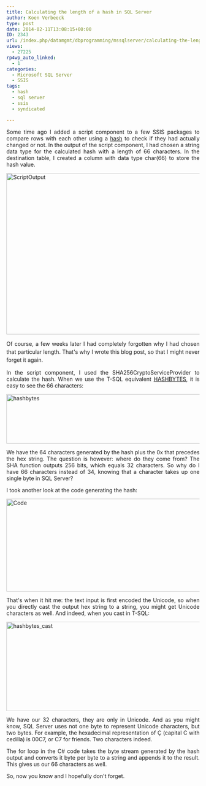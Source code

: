 ```yaml
---
title: Calculating the length of a hash in SQL Server
author: Koen Verbeeck
type: post
date: 2014-02-11T13:08:15+00:00
ID: 2343
url: /index.php/datamgmt/dbprogramming/mssqlserver/calculating-the-length-of-a-hash-in-sql-server/
views:
  - 27225
rp4wp_auto_linked:
  - 1
categories:
  - Microsoft SQL Server
  - SSIS
tags:
  - hash
  - sql server
  - ssis
  - syndicated

---
```

<p style="text-align: justify">
  Some time ago I added a script component to a few SSIS packages to compare rows with each other using a <a href="http://en.wikipedia.org/wiki/Hash_function">hash</a> to check if they had actually changed or not. In the output of the script component, I had chosen a string data type for the calculated hash with a length of 66 characters. In the destination table, I created a column with data type char(66) to store the hash value.
</p>

<p style="text-align: justify">
  <a href="/wp-content/uploads/2014/02/ScriptOutput.png"><img class="size-full wp-image-2345 alignnone" alt="ScriptOutput" src="/wp-content/uploads/2014/02/ScriptOutput.png" width="734" height="421" srcset="/wp-content/uploads/2014/02/ScriptOutput.png 734w, /wp-content/uploads/2014/02/ScriptOutput-300x172.png 300w" sizes="(max-width: 734px) 100vw, 734px" /></a>
</p>

<p style="text-align: justify">
  <span style="line-height: 1.5em">Of course, a few weeks later I had completely forgotten why I had chosen that particular length. That's why I wrote this blog post, so that I might never forget it again.</span>
</p>

<p style="text-align: justify">
  In the script component, I used the SHA256CryptoServiceProvider to calculate the hash. When we use the T-SQL equivalent <a href="http://technet.microsoft.com/en-us/library/ms174415.aspx">HASHBYTES</a>, it is easy to see the 66 characters:
</p>

<p style="text-align: justify">
  <a href="/wp-content/uploads/2014/02/hashbytes.png"><img class="alignnone size-full wp-image-2347" alt="hashbytes" src="/wp-content/uploads/2014/02/hashbytes.png" width="603" height="129" srcset="/wp-content/uploads/2014/02/hashbytes.png 603w, /wp-content/uploads/2014/02/hashbytes-300x64.png 300w" sizes="(max-width: 603px) 100vw, 603px" /></a>
</p>

<p style="text-align: justify">
  We have the 64 characters generated by the hash plus the 0x that precedes the hex string. The question is however: where do they come from? The SHA function outputs 256 bits, which equals 32 characters. So why do I have 66 characters instead of 34, knowing that a character takes up one single byte in SQL Server?
</p>

<p style="text-align: justify">
  I took another look at the code generating the hash:
</p>

<p style="text-align: justify">
  <a href="/wp-content/uploads/2014/02/Code.png"><img class="alignnone size-full wp-image-2346" alt="Code" src="/wp-content/uploads/2014/02/Code.png" width="857" height="242" srcset="/wp-content/uploads/2014/02/Code.png 857w, /wp-content/uploads/2014/02/Code-300x84.png 300w" sizes="(max-width: 857px) 100vw, 857px" /></a>
</p>

<p style="text-align: justify">
  That's when it hit me: the text input is first encoded the Unicode, so when you directly cast the output hex string to a string, you might get Unicode characters as well. And indeed, when you cast in T-SQL:
</p>

<p style="text-align: justify">
  <a href="/wp-content/uploads/2014/02/hashbytes_cast.png"><img class="alignnone size-full wp-image-2348" alt="hashbytes_cast" src="/wp-content/uploads/2014/02/hashbytes_cast.png" width="584" height="233" srcset="/wp-content/uploads/2014/02/hashbytes_cast.png 584w, /wp-content/uploads/2014/02/hashbytes_cast-300x119.png 300w" sizes="(max-width: 584px) 100vw, 584px" /></a>
</p>

<p style="text-align: justify">
  We have our 32 characters, they are only in Unicode. And as you might know, SQL Server uses not one byte to represent Unicode characters, but two bytes. For example, the hexadecimal representation of Ç (capital C with cedilla) is 00C7, or C7 for friends. Two characters indeed.
</p>

<p style="text-align: justify">
  The for loop in the C# code takes the byte stream generated by the hash output and converts it byte per byte to a string and appends it to the result. This gives us our 66 characters as well.
</p>

<p style="text-align: justify">
  So, now you know and I hopefully don't forget.
</p>